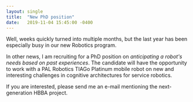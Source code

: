 ```yaml
---
layout: single
title:  "New PhD position" 
date:   2019-11-04 15:45:00 -0400
---
```


Well, weeks quickly turned into multiple months, but the last year has been
especially busy in our new Robotics program.

In other news, I am recruiting for a PhD position on *anticipating a robot's
needs based on past experiences*. The candidate will have the opportunity to
work with a PAL Robotics TIAGo Platinum mobile robot on new and interesting
challenges in cognitive architectures for service robotics. 

If you are interested, please send me an e-mail mentioning the
next-generation HBBA project.
